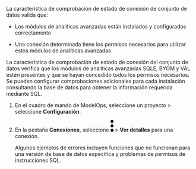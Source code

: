 La característica de comprobación de estado de conexión de conjunto de datos valida que:

-   Los módulos de analíticas avanzadas están instalados y configurados correctamente

-   Una conexión determinada tiene los permisos necesarios para utilizar estos módulos de analíticas avanzadas

La característica de comprobación de estado de conexión del conjunto de datos verifica que los módulos de analíticas avanzadas SQLE, BYOM y VAL estén presentes y que se hayan concedido todos los permisos necesarios. Se pueden configurar comprobaciones adicionales para cada instalación consultando la base de datos para obtener la información requerida mediante SQL.

1.  En el cuadro de mando de ModelOps, seleccione un proyecto \> seleccione **Configuración**.

2.  En la pestaña **Conexiones**, seleccione ![kebab menu](Images/zsz1597101912145.svg) \> **Ver detalles** para una conexión.

    Algunos ejemplos de errores incluyen funciones que no funcionan para una versión de base de datos específica y problemas de permisos de instrucciones SQL.
